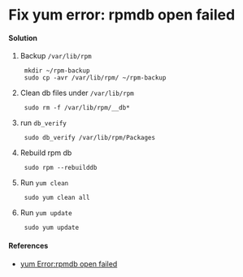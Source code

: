 # Fix yum error: rpmdb open failed

#### Solution

1. Backup `/var/lib/rpm`

        mkdir ~/rpm-backup
        sudo cp -avr /var/lib/rpm/ ~/rpm-backup

2. Clean db files under `/var/lib/rpm`

        sudo rm -f /var/lib/rpm/__db*

3. run `db_verify`

        sudo db_verify /var/lib/rpm/Packages

4. Rebuild rpm db

        sudo rpm --rebuilddb

5. Run `yum clean`

        sudo yum clean all

6. Run `yum update`

        sudo yum update

#### References
* [yum Error:rpmdb open failed](http://unix.stackexchange.com/questions/198703/yum-errorrpmdb-open-failed)

        
